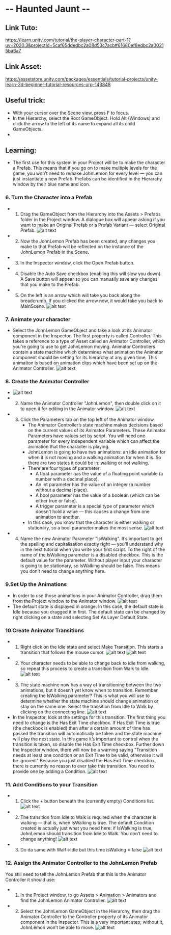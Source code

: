 # -- Haunted Jaunt --
## Link Tuto:
https://learn.unity.com/tutorial/the-player-character-part-1?uv=2020.3&projectId=5caf65ddedbc2a08d53c7acb#61680ef8edbc2a00215ba6a7
## Link Asset:
https://assetstore.unity.com/packages/essentials/tutorial-projects/unity-learn-3d-beginner-tutorial-resources-urp-143848

## Useful trick:
- With your cursor over the Scene view, press F to focus.
-  In the Hierarchy, select the Root GameObject. Hold Alt (Windows) and click the arrow to the left of its name to expand all its child GameObjects.
-  


## Learning:
- The first use for this system in your Project will be to make the character a Prefab.  This means that if you go on to make multiple levels for the game, you won’t need to remake JohnLemon for every level — you can just instantiate a new Prefab. Prefabs can be identified in the Hierarchy window by their blue name and icon.
### 6. Turn the Character into a Prefab
  -  1.  Drag the GameObject from the Hierarchy into the Assets > Prefabs folder in the Project window.  A dialogue box will appear asking if you want to make an Original Prefab or a Prefab Variant — select Original Prefab. ![alt text](image.png)
  -  2.  Now the JohnLemon Prefab has been created, any changes you make to that Prefab will be reflected on the instance of the JohnLemon Prefab in the Scene.  
  -  3.  In the Inspector window, click the Open Prefab button.
  -  4.  Disable the Auto Save checkbox (enabling this will slow you down). A Save button will appear so you can manually save any changes that you make to the Prefab.
  -  5. On the left is an arrow which will take you back along the breadcrumb.  If you clicked the arrow now, it would take you back to MainScene. ![alt text](image-1.png)
### 7. Animate your character
  -  Select the JohnLemon GameObject and take a look at its Animator component in the Inspector. The first property is called Controller.  This takes a reference to a type of Asset called an Animator Controller, which you’re going to use to get JohnLemon moving. Animator Controllers contain a state machine which determines what animation the Animator component should be setting for its hierarchy at any given time.  This animation is based on animation clips which have been set up on the Animator Controller.  ![alt text](image-2.png)
### 8. Create the Animator Controller  
  - ![alt text](image-3.png) 
  - 2.  Name the Animator Controller "JohnLemon", then double click on it to open it for editing in the Animator window. ![alt text](image-4.png)
  - 3.  Click the Parameters tab on the top left of the Animator window. 
        - The Animator Controller’s state machine makes decisions based on the current values of its Animator Parameters.  These Animator Parameters have values set by script. You will need one parameter for every independent variable which can affect the animation that the character is playing.  
        - JohnLemon is going to have two animations: an idle animation for when it is not moving and a walking animation for when it is. So there are two states it could be in: walking or not walking.
        - There are four types of parameter: 
            - A float parameter has the value of a floating point variable (a number with a decimal place).
            - An int parameter has the value of an integer (a number without a decimal place).  
            - A bool parameter has the value of a boolean (which can be either true or false).
            - A trigger parameter is a special type of parameter which doesn’t hold a value — this causes a change from one animation to another.  
        - In this case, you know that the character is either walking or stationary, so a bool parameter makes the most sense. ![alt text](image-5.png)
  - 4. Name the new Animator Parameter "IsWalking". It’s important to get the spelling and capitalisation exactly right — you’ll understand why in the next tutorial when you write your first script. To the right of the name of the IsWalking parameter is a disabled checkbox. This is the default value for the parameter.  Without player input your character is going to be stationary, so IsWalking should be false. This means you don’t need to change anything here.
### 9.Set Up the Animations
- In order to use those animations in your Animator Controller, drag them from the Project window to the Animator window.
![alt text](image-6.png)
- The default state is displayed in orange.  In this case, the default state is Idle because you dragged it in first. The default state can be changed by right clicking on a state and selecting Set As Layer Default State.
### 10.Create Animator Transitions
- 1.  Right click on the Idle state and select Make Transition. This starts a transition that follows the mouse cursor. 
  ![alt text](image-7.png) ![alt text](image-8.png)
- 2.  Your character needs to be able to change back to idle from walking, so repeat this process to create a transition from Walk to Idle.
  ![alt text](image-9.png)
- 3.  The state machine now has a way of transitioning between the two animations, but it doesn’t yet know when to transition.  Remember creating the IsWalking parameter?  This is what you will use to determine whether the state machine should change animation or stay on the same one.
Select the transition from Idle to Walk by clicking on the connecting line.
  ![alt text](image-10.png)
-  In the Inspector, look at the settings for this transition. The first thing you need to change is the Has Exit Time checkbox.
  If Has Exit Time is true (the checkbox is enabled) then after a certain amount of time has passed the transition will automatically be taken and the state machine will play the next state.  In this game it’s important to control when the transition is taken, so disable the Has Exit Time checkbox.
  Further down the Inspector window, there will now be a warning saying "Transition needs at least one condition or an Exit Time to be valid, otherwise it will be ignored."  Because you just disabled the Has Exit Time checkbox, there is currently no reason to ever take this transition.  You need to provide one by adding a Condition.
  ![alt text](image-11.png)
### 11. Add Conditions to your Transition
- 1.  Click the + button beneath the (currently empty) Conditions list. 
  ![alt text](image-12.png)
- 2.  The transition from Idle to Walk is required when the character is walking — that is, when IsWalking is true. The default Condition created is actually just what you need here: if IsWalking is true, JohnLemon should transition from Idle to Walk. You don’t need to change anything!
![alt text](image-13.png)
- 3. Do da same with Walf->Idle but this time isWalking = false
![alt text](image-14.png)
### 12. Assign the Animator Controller to the JohnLemon Prefab
You still need to tell the JohnLemon Prefab that this is the Animator Controller it should use:
- 1.  In the Project window, to go Assets > Animation > Animators and find the JohnLemon Animator Controller. 
![alt text](image-15.png)
- 2.  Select the JohnLemon GameObject in the Hierarchy, then drag the Animator Controller to the Controller property of its Animator component in the Inspector. This is a very important step; without it, JohnLemon won’t be able to move.
![alt text](image-16.png)